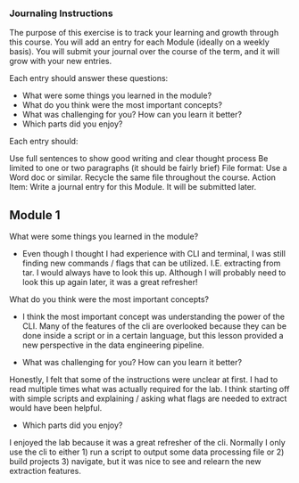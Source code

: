 ### Journaling Instructions

The purpose of this exercise is to track your learning and growth through this course. You will add an entry for each Module (ideally on a weekly basis). You will submit your journal over the course of the term, and it will grow with your new entries.

Each entry should answer these questions:

- What were some things you learned in the module?
- What do you think were the most important concepts?
- What was challenging for you? How can you learn it better?
- Which parts did you enjoy?

Each entry should:

Use full sentences to show good writing and clear thought process
Be limited to one or two paragraphs (it should be fairly brief)
File format: Use a Word doc or similar. Recycle the same file throughout the course. Action Item: Write a journal entry for this Module. It will be submitted later.

## Module 1

What were some things you learned in the module?

- Even though I thought I had experience with CLI and terminal, I was still finding new commands / flags that can be utilized. I.E. extracting from tar. I would always have to look this up. Although I will probably need to look this up again later, it was a great refresher!

What do you think were the most important concepts?

- I think the most important concept was understanding the power of the CLI. Many of the features of the cli are overlooked because they can be done inside a script or in a certain language, but this lesson provided a new perspective in the data engineering pipeline.

- What was challenging for you? How can you learn it better?

Honestly, I felt that some of the instructions were unclear at first. I had to read multiple times what was actually required for the lab. I think starting off with simple scripts and explaining / asking what flags are needed to extract would have been helpful. 

- Which parts did you enjoy?

I enjoyed the lab because it was a great refresher of the cli. Normally I only use the cli to either 1) run a script to output some data processing file or 2) build projects 3) navigate, but it was nice to see and relearn the new extraction features.
